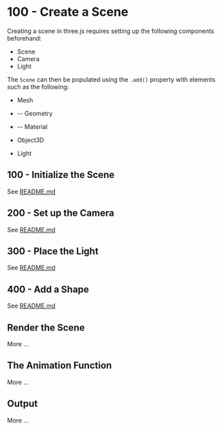 # 100 - Create a Scene

Creating a scene in three.js requires setting up the following components beforehand:

- Scene
- Camera
- Light

The ```Scene``` can then be populated using the ```.add()``` property with elements such as the following:

- Mesh

- -- Geometry

- -- Material

- Object3D

- Light

## 100 - Initialize the Scene

See [README.md](./100/README.md)

## 200 - Set up the Camera

See [README.md](./200/README.md)

## 300 - Place the Light

See [README.md](./300/README.md)

## 400 - Add a Shape

See [README.md](./400/README.md)

## Render the Scene

More ...

## The Animation Function

More ...

## Output

More ...
